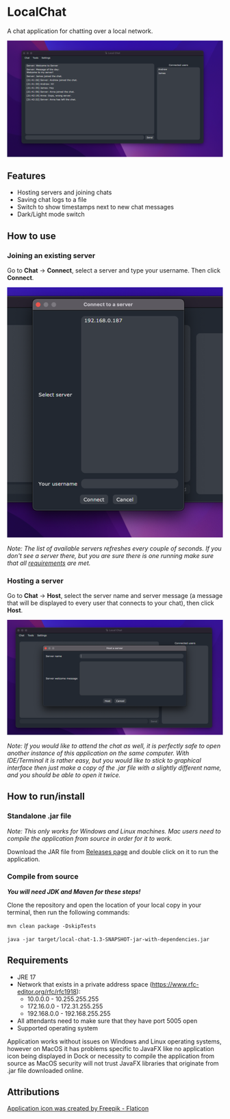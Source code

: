 # LocalChat

A chat application for chatting over a local network.

![Image 1](media/1.png)

## Features

- Hosting servers and joining chats
- Saving chat logs to a file
- Switch to show timestamps next to new chat messages
- Dark/Light mode switch

## How to use

### Joining an existing server

Go to **Chat** -> **Connect**, select a server and type your username. Then click **Connect**.

![Image 2](media/2.png)

*Note: The list of available servers refreshes every couple of seconds. If you don't see a server there, but you are
sure there is one running make sure that all [requirements](#requirements) are met.*

### Hosting a server

Go to **Chat** -> **Host**, select the server name and server message (a message that will be displayed to every user
that connects to your chat), then click **Host**.

![Image 3](media/3.png)

*Note: If you would like to attend the chat as well, it is perfectly safe to open another instance of this application
on the same computer. With IDE/Terminal it is rather easy, but you would like to stick to graphical interface then just
make a copy of the .jar file with a slightly different name, and you should be able to open it twice.*

## How to run/install

### Standalone .jar file

*Note: This only works for Windows and Linux machines. Mac users need to compile the application from source in order
for it to work.*

Download the JAR file from [Releases page](https://github.com/N3LX/Local-Chat/releases) and double click on it to run
the application.

### Compile from source

***You will need JDK and Maven for these steps!***

Clone the repository and open the location of your local copy in your terminal, then run the following commands:

`mvn clean package -DskipTests`

`java -jar target/local-chat-1.3-SNAPSHOT-jar-with-dependencies.jar`

## Requirements

- JRE 17
- Network that exists in a private address space (https://www.rfc-editor.org/rfc/rfc1918):
    - 10.0.0.0 - 10.255.255.255
    - 172.16.0.0 - 172.31.255.255
    - 192.168.0.0 - 192.168.255.255
- All attendants need to make sure that they have port 5005 open
- Supported operating system

Application works without issues on Windows and Linux operating systems, however on MacOS it has problems specific to
JavaFX like no application icon being displayed in Dock or necessity to compile the application from source as MacOS
security will not trust JavaFX libraries that originate from .jar file downloaded online.

## Attributions

<a href="https://www.flaticon.com/free-icons/chat-box" title="chat box icons">
Application icon was created by Freepik - Flaticon
</a>
